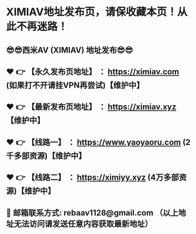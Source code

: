 <h1>XIMIAV地址发布页，请保收藏本页！从此不再迷路！</h1>
<h2>😎😎西米AV (XIMIAV) 地址发布😎😎 </h2>
<h2>❤️ 👉 【永久发布页地址】 ： <a href="https://ximiav.com">https://ximiav.com</a> (如果打不开请挂VPN再尝试)【维护中】</h2>
<h2>❤️ 👉 【最新发布页地址】 ： <a href="https://ximiav.xyz">https://ximiav.xyz</a> 【维护中】</h2>
<h2>❤️ 👉 【线路一】 ： <a href="https://www.yaoyaoru.com">https://www.yaoyaoru.com</a> (2千多部资源)【维护中】</h2>
<h2>❤️ 👉 【线路二】 ： <a href="https://ximiyy.xyz">https://ximiyy.xyz</a> (4万多部资源)【维护中】</h2>
<h2>📧 邮箱联系方式: rebaav1128@gmail.com （以上地址无法访问请发送任意内容获取最新地址）</h2>
